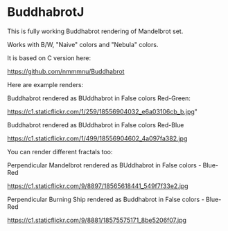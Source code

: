 # BuddhabrotJ

This is fully working Buddhabrot rendering of Mandelbrot set.

Works with B/W, "Naive" colors and "Nebula" colors.

It is based on C version here:

https://github.com/nmmmnu/Buddhabrot

Here are example renders:

Buddhabrot rendered as BUddhabrot in False colors Red-Green:

https://c1.staticflickr.com/1/259/18556904032_e6a03106cb_b.jpg"

Buddhabrot rendered as BUddhabrot in False colors Red-Blue

https://c1.staticflickr.com/1/499/18556904602_4a097fa382.jpg

You can render different fractals too:

Perpendicular Mandelbrot rendered as BUddhabrot in False colors - Blue-Red

https://c1.staticflickr.com/9/8897/18565618441_549f7f33e2.jpg

Perpendicular Burning Ship rendered as Buddhabrot in False colors - Blue-Red

https://c1.staticflickr.com/9/8881/18575575171_8be5206f07.jpg



